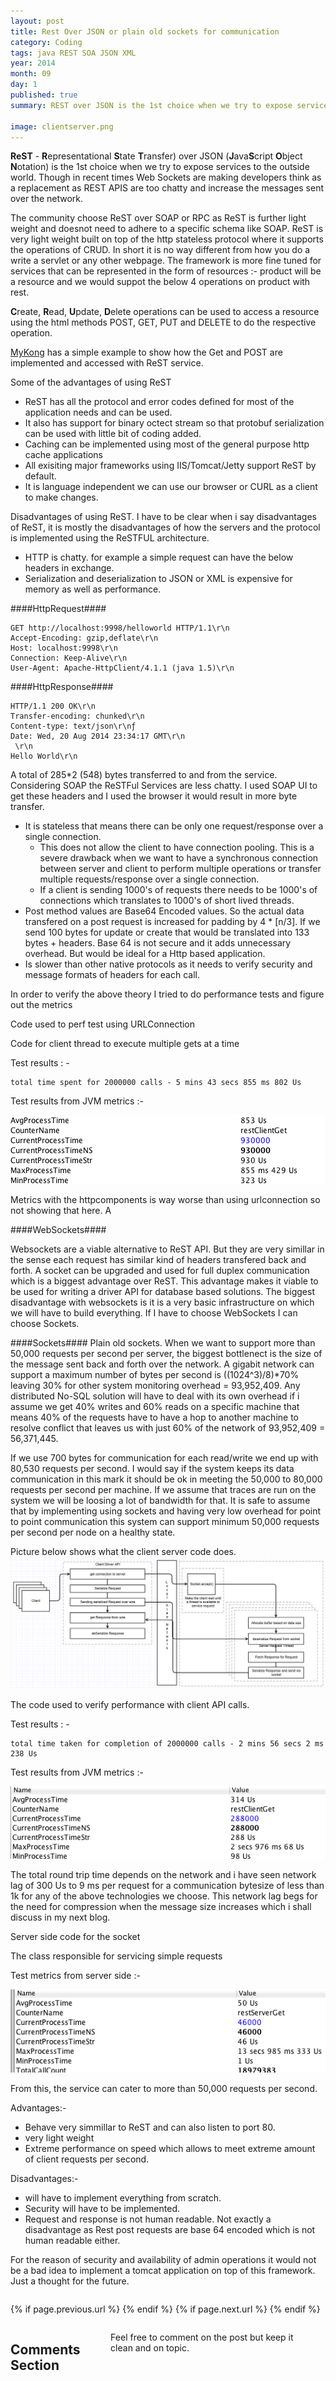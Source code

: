 ```yaml
---
layout: post
title: Rest Over JSON or plain old sockets for communication
category: Coding
tags: java REST SOA JSON XML
year: 2014
month: 09
day: 1
published: true
summary: REST over JSON is the 1st choice when we try to expose services to the outside world. Though in recent times Web Sockets are raising up to the challenge to replace REST as rest APIS are too chatty to increase the messages sent over the network. 

image: clientserver.png
---
```


<b>ReST</b> - <b>R</b>epresentational <b>S</b>tate <b>T</b>ransfer) over JSON (<b>J</b>ava<b>S</b>cript <b>O</b>bject <b>N</b>otation) is the 1st choice when we try to expose services to the outside world. Though in recent times Web Sockets are making developers think as a replacement as REST APIS are too chatty and increase the messages sent over the network. 

The community choose ReST over SOAP or RPC as ReST is further light weight and doesnot need to adhere to a specific schema like SOAP. ReST is very light weight built on top of the http stateless protocol where it supports the operations of CRUD. In short it is no way different from how you do a write a servlet or any other webpage. The framework is more fine tuned for services that can be represented in the form of resources :- product will be a resource and we would suppot the below 4 operations on product with rest.
 
<b>C</b>reate, <b>R</b>ead, <b>U</b>pdate, <b>D</b>elete operations can be used to access a resource using the html methods POST, GET, PUT and DELETE to do the respective operation.

[MyKong](http://www.mkyong.com/webservices/jax-rs/restfull-java-client-with-java-net-url/ "Http Rest methods")  has a simple example to show how the Get and POST are implemented and accessed with ReST service. 

Some of the advantages of using ReST

* ReST has all the protocol and error codes defined for most of the application needs and can be used. 
* It also has support for binary octect stream so that protobuf serialization can be used with little bit of coding added. 
* Caching can be implemented using most of the general purpose http cache applications
* All exisiting major frameworks using IIS/Tomcat/Jetty support ReST by default.
* It is language independent we can use our browser or CURL as a client to make changes.

Disadvantages of using ReST. I have to be clear when i say disadvantages of ReST, it is mostly the disadvantages of how the servers and the protocol is implemented using the ReSTFUL architecture. 

* HTTP is chatty. for example a simple request can have the below headers in exchange.
* Serialization and deserialization to JSON or XML is expensive for memory as well as performance. 

####HttpRequest####
``` 
GET http://localhost:9998/helloworld HTTP/1.1\r\n
Accept-Encoding: gzip,deflate\r\n
Host: localhost:9998\r\n
Connection: Keep-Alive\r\n
User-Agent: Apache-HttpClient/4.1.1 (java 1.5)\r\n
```

####HttpResponse####
```
HTTP/1.1 200 OK\r\n
Transfer-encoding: chunked\r\n
Content-type: text/json\r\nƒ
Date: Wed, 20 Aug 2014 23:34:17 GMT\r\n
 \r\n
Hello World\r\n
```
A total of 285*2 (548) bytes transferred to and from the service. Considering SOAP the ReSTFul Services are less chatty. I used SOAP UI to get these headers and I used the browser it would result in more byte transfer.

* It is stateless that means there can be only one request/response over a single connection. 
	- This does not allow the client to have connection pooling. This is a severe drawback when we want to have a synchronous connection between server and client to perform multiple operations or transfer multiple requests/response over a single connection. 
	- If a client is sending 1000's of requests there needs to be 1000's of connections which translates to 1000's of short lived threads.
* Post method values are Base64 Encoded values. So the actual data transfered on a post request is increased for padding by  4 * [n/3]. If we send 100 bytes for update or create that would be translated into 133 bytes + headers. Base 64 is not secure and it adds unnecessary overhead. But would be ideal for a Http based application.
* Is slower than other native protocols as it needs to verify security and message formats of headers for each call.

In order to verify the above theory I tried to do performance tests and figure out the metrics

Code used to perf test using URLConnection

<script src="https://gist.github.com/vallur/1f062f73a3148565f6f9.js"></script>

Code for client thread to execute multiple gets at a time

<script src="https://gist.github.com/vallur/2a03147fd076ef0cbc94.js"></script>

Test results : -
```
total time spent for 2000000 calls - 5 mins 43 secs 855 ms 802 Us
```

Test results from JVM metrics :- 

![RestClient metrics](/img/posts/RestClient2.png)

Metrics with the httpcomponents is way worse than using urlconnection so not showing that here. A

####WebSockets####

Websockets are a viable alternative to ReST API. But they are very simillar in the sense each request has similar kind of headers transfered back and forth. A socket can be upgraded and used for full duplex communication which is a biggest advantage over ReST. This advantage makes it viable to be used for writing a driver API for database based solutions. The biggest disadvantage with websockets is it is a very basic infrastructure on which we will have to build everything. If I have to choose WebSockets I can choose Sockets.

####Sockets####
Plain old sockets. When we want to support more than 50,000 requests per second per server, the biggest bottlenect is the size of the message sent back and forth over the network. A gigabit network can support a maximum number of bytes per second is ((1024^3)/8)*70% leaving 30% for other system monitoring overhead = 93,952,409. Any distributed No-SQL solution will have to deal with its own overhead if i assume we get 40% writes and 60% reads on a specific machine that means 40% of the requests have to have a hop to another machine to resolve conflict that leaves us with just 60% of the network of 93,952,409 = 56,371,445.

If we use 700 bytes for communication for each read/write we end up with 80,530 requests per second. I would say if the system keeps its data communication in this mark it should be ok in meeting the 50,000 to 80,000 requests per second per machine. If we assume that traces are run on the system we will be loosing a lot of bandwidth for that. It is safe to assume that by implementing using sockets and having very low overhead for point to point communication this system can support minimum 50,000 requests per second per node on a healthy state.

Picture below shows what the client server code does.
![Client server architecture for banyan](/img/posts/clientserver.png)

The code used to verify performance with client API calls.

<script src="https://gist.github.com/vallur/da13b54d6bd9b73567a2.js"></script>

Test results : - 
```
total time taken for completion of 2000000 calls - 2 mins 56 secs 2 ms 238 Us
```

Test results from JVM metrics :-

![SocketClient metrics](/img/posts/socketmetrics.png)

The total round trip time depends on the network and i have seen network lag of 300 Us to 9 ms per request for a communication bytesize of less than 1k for any of the above technologies we choose. This network lag begs for the need for compression when the message size increases which i shall discuss in my next blog.

Server side code for the socket 

<script src="https://gist.github.com/vallur/fd298d23db3730036b8c.js"></script>

The class responsible for servicing simple requests 

<script src="https://gist.github.com/vallur/133259b47e46a7240085.js"></script>

Test metrics from server side :-

![SocketClient metrics](/img/posts/socketServer.png)

From this, the service can cater to more than 50,000 requests per second. 

Advantages:- 

* Behave very simmillar to ReST and can also listen to port 80.
* very light weight  
* Extreme performance on speed which allows to meet extreme amount of client requests per second.

Disadvantages:-

* will have to implement everything from scratch.
* Security will have to be implemented.
* Request and response is not human readable. Not exactly a disadvantage as Rest post requests are base 64 encoded which is not human readable either.

For the reason of security and availability of admin operations it would not be a bad idea to implement a tomcat application on top of this framework. Just a thought for the future.

<div class="row">	
	<div class="span9 column">
			<p class="pull-right">{% if page.previous.url %} <a href="{{page.previous.url}}" title="Previous Post: {{page.previous.title}}"><i class="icon-chevron-left"></i></a> 	{% endif %}   {% if page.next.url %} 	<a href="{{page.next.url}}" title="Next Post: {{page.next.title}}"><i class="icon-chevron-right"></i></a> 	{% endif %} </p>  
	</div>
</div>

<div class="row">	
    <div class="span9 columns">    
		<h2>Comments Section</h2>
	    <p>Feel free to comment on the post but keep it clean and on topic.</p>	
		<div id="fb-root"></div>
<script>(function(d, s, id) {
  var js, fjs = d.getElementsByTagName(s)[0];
  if (d.getElementById(id)) return;
  js = d.createElement(s); js.id = id;
  js.src = "//connect.facebook.net/en_US/sdk.js#xfbml=1&version=v2.0";
  fjs.parentNode.insertBefore(js, fjs);
}(document, 'script', 'facebook-jssdk'));</script>
<div class="fb-comments" data-href="http://vallur.github.io{{ page.url }}" data-numposts="5" data-width="700" data-colorscheme="light"></div>
</div>

<!-- Twitter -->
<script>!function(d,s,id){var js,fjs=d.getElementsByTagName(s)[0];if(!d.getElementById(id)){js=d.createElement(s);js.id=id;js.src="//platform.twitter.com/widgets.js";fjs.parentNode.insertBefore(js,fjs);}}(document,"script","twitter-wjs");</script>

<!-- Google + -->
<script type="text/javascript">
  (function() {
    var po = document.createElement('script'); po.type = 'text/javascript'; po.async = true;
    po.src = 'https://apis.google.com/js/plusone.js';
    var s = document.getElementsByTagName('script')[0]; s.parentNode.insertBefore(po, s);
  })();
</script>
